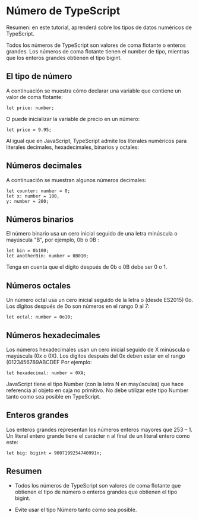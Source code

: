 # Número de TypeScript

Resumen: en este tutorial, aprenderá sobre los tipos de datos numéricos de TypeScript.

Todos los números de TypeScript son valores de coma flotante o enteros grandes. Los números de coma flotante tienen el number de tipo, mientras que los enteros grandes obtienen el tipo bigint.

## El tipo de número

A continuación se muestra cómo declarar una variable que contiene un valor de coma flotante:

    let price: number;

O puede inicializar la variable de precio en un número:

    let price = 9.95;

Al igual que en JavaScript, TypeScript admite los literales numéricos para literales decimales, hexadecimales, binarios y octales:

## Números decimales

A continuación se muestran algunos números decimales:

    let counter: number = 0;
    let x: number = 100,
    y: number = 200;

## Números binarios

El número binario usa un cero inicial seguido de una letra minúscula o mayúscula "B", por ejemplo, 0b o 0B :

    let bin = 0b100;
    let anotherBin: number = 0B010;

Tenga en cuenta que el dígito después de 0b o 0B debe ser 0 o 1.

## Números octales

Un número octal usa un cero inicial seguido de la letra o (desde ES2015) 0o. Los dígitos después de 0o son números en el rango 0 al 7:

    let octal: number = 0o10;

## Números hexadecimales

Los números hexadecimales usan un cero inicial seguido de X minúscula o mayúscula (0x o 0X). Los dígitos después del 0x deben estar en el rango (0123456789ABCDEF Por ejemplo:

    let hexadecimal: number = 0XA;

JavaScript tiene el tipo Number (con la letra N en mayúsculas) que hace referencia al objeto en caja no primitivo. No debe utilizar este tipo Number tanto como sea posible en TypeScript.

## Enteros grandes

Los enteros grandes representan los números enteros mayores que 253 – 1. Un literal entero grande tiene el carácter n al final de un literal entero como este:

    let big: bigint = 9007199254740991n;

## Resumen

- Todos los números de TypeScript son valores de coma flotante que obtienen el tipo de número o enteros grandes que obtienen el tipo bigint.

- Evite usar el tipo Número tanto como sea posible.
